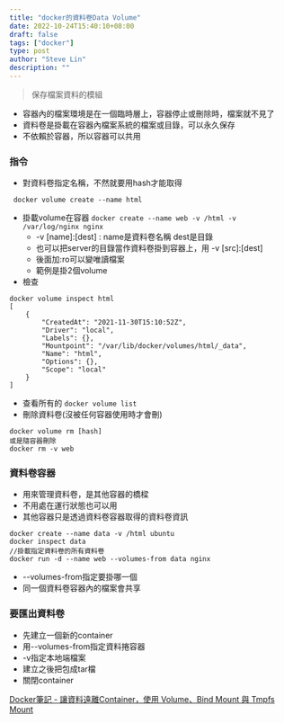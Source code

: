 ```yaml
---
title: "docker的資料卷Data Volume"
date: 2022-10-24T15:40:10+08:00
draft: false
tags: ["docker"]
type: post
author: "Steve Lin"
description: ""
---
```

> 保存檔案資料的模組
- 容器內的檔案環境是在一個臨時層上，容器停止或刪除時，檔案就不見了
- 資料卷是掛載在容器內檔案系統的檔案或目錄，可以永久保存
- 不依賴於容器，所以容器可以共用

### 指令
- 對資料卷指定名稱，不然就要用hash才能取得
```
 docker volume create --name html
```
- 掛載volume在容器
`docker create --name web -v /html -v /var/log/nginx nginx`
	- -v [name]:[dest] : name是資料卷名稱 dest是目錄
	- 也可以把server的目錄當作資料卷掛到容器上，用 -v [src]:[dest]
	- 後面加:ro可以變唯讀檔案
	- 範例是掛2個volume
- 檢查
```
docker volume inspect html
[
    {
        "CreatedAt": "2021-11-30T15:10:52Z",
        "Driver": "local",
        "Labels": {},
        "Mountpoint": "/var/lib/docker/volumes/html/_data",
        "Name": "html",
        "Options": {},
        "Scope": "local"
    }
]
```

- 查看所有的
`docker volume list`
- 刪除資料卷(沒被任何容器使用時才會刪)
```
docker volume rm [hash]
或是隨容器刪除
docker rm -v web
```

### 資料卷容器
- 用來管理資料卷，是其他容器的橋樑
- 不用處在運行狀態也可以用
- 其他容器只是透過資料卷容器取得的資料卷資訊
```
docker create --name data -v /html ubuntu
docker inspect data
//掛載指定資料卷的所有資料卷
docker run -d --name web --volumes-from data nginx
```
- --volumes-from指定要掛哪一個
- 同一個資料卷容器內的檔案會共享
### 要匯出資料卷
- 先建立一個新的container
- 用--volumes-from指定資料捲容器
- -v指定本地端檔案
- 建立之後把包成tar檔
- 關閉container

[Docker筆記 - 讓資料遠離Container，使用 Volume、Bind Mount 與 Tmpfs Mount](https://medium.com/alberthg-docker-notes/docker%E7%AD%86%E8%A8%98-%E8%AE%93%E8%B3%87%E6%96%99%E9%81%A0%E9%9B%A2container-%E4%BD%BF%E7%94%A8-volume-bind-mount-%E8%88%87-tmpfs-mount-6908da341d11)